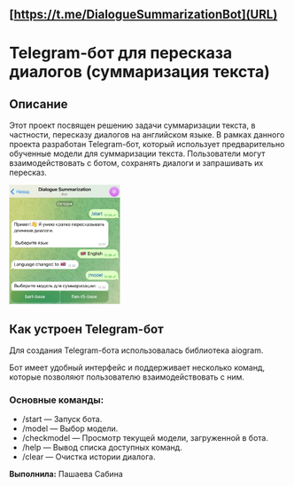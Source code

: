 ## [https://t.me/DialogueSummarizationBot](URL)
# **Telegram-бот для пересказа диалогов (суммаризация текста)**
## **Описание**

Этот проект посвящен решению задачи суммаризации текста, в частности, пересказу диалогов на английском языке. В рамках данного проекта разработан Telegram-бот, который использует предварительно обученные модели для суммаризации текста. Пользователи могут взаимодействовать с ботом, сохранять диалоги и запрашивать их пересказ.

<img src="https://github.com/Sabiaip1/Dialogue-Summarization-Telegram-Bot/raw/main/images/01.png" alt="Иллюстрация к проекту" width="200"/>

## **Как устроен Telegram-бот**

Для создания Telegram-бота использовалась библиотека aiogram. 

Бот имеет удобный интерфейс и поддерживает несколько команд, которые позволяют пользователю взаимодействовать с ним. 

### **Основные команды:**

- /start — Запуск бота.  
- /model — Выбор модели. 
- /checkmodel — Просмотр текущей модели, загруженной в бота. 
- /help — Вывод списка доступных команд.
- /clear — Очистка истории диалога.

**Выполнила:** Пашаева Сабина
